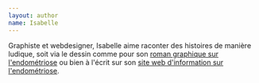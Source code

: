 ```yaml
---
layout: author
name: Isabelle
---
```

Graphiste et webdesigner, Isabelle aime raconter des histoires de manière ludique, soit via le dessin comme pour son [roman graphique sur l'endométriose](https://endonymous.fr) ou bien à l'écrit sur son [site web d'information sur l'endométriose](https://endobujo.fr).